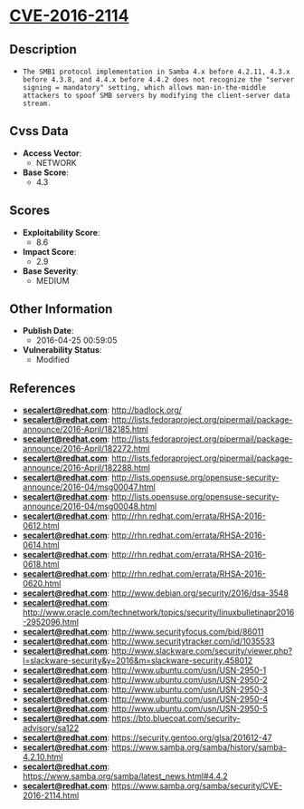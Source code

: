 
# [CVE-2016-2114](http://badlock.org/)

## Description

- `The SMB1 protocol implementation in Samba 4.x before 4.2.11, 4.3.x before 4.3.8, and 4.4.x before 4.4.2 does not recognize the "server signing = mandatory" setting, which allows man-in-the-middle attackers to spoof SMB servers by modifying the client-server data stream.`

## Cvss Data

- **Access Vector**:
  - NETWORK
- **Base Score**:
  - 4.3

## Scores

- **Exploitability Score**:
  - 8.6
- **Impact Score**:
  - 2.9
- **Base Severity**:
  - MEDIUM

## Other Information

- **Publish Date**:
  - 2016-04-25 00:59:05
- **Vulnerability Status**:
  - Modified

## References

- **secalert@redhat.com**: http://badlock.org/
- **secalert@redhat.com**: http://lists.fedoraproject.org/pipermail/package-announce/2016-April/182185.html
- **secalert@redhat.com**: http://lists.fedoraproject.org/pipermail/package-announce/2016-April/182272.html
- **secalert@redhat.com**: http://lists.fedoraproject.org/pipermail/package-announce/2016-April/182288.html
- **secalert@redhat.com**: http://lists.opensuse.org/opensuse-security-announce/2016-04/msg00047.html
- **secalert@redhat.com**: http://lists.opensuse.org/opensuse-security-announce/2016-04/msg00048.html
- **secalert@redhat.com**: http://rhn.redhat.com/errata/RHSA-2016-0612.html
- **secalert@redhat.com**: http://rhn.redhat.com/errata/RHSA-2016-0614.html
- **secalert@redhat.com**: http://rhn.redhat.com/errata/RHSA-2016-0618.html
- **secalert@redhat.com**: http://rhn.redhat.com/errata/RHSA-2016-0620.html
- **secalert@redhat.com**: http://www.debian.org/security/2016/dsa-3548
- **secalert@redhat.com**: http://www.oracle.com/technetwork/topics/security/linuxbulletinapr2016-2952096.html
- **secalert@redhat.com**: http://www.securityfocus.com/bid/86011
- **secalert@redhat.com**: http://www.securitytracker.com/id/1035533
- **secalert@redhat.com**: http://www.slackware.com/security/viewer.php?l=slackware-security&y=2016&m=slackware-security.458012
- **secalert@redhat.com**: http://www.ubuntu.com/usn/USN-2950-1
- **secalert@redhat.com**: http://www.ubuntu.com/usn/USN-2950-2
- **secalert@redhat.com**: http://www.ubuntu.com/usn/USN-2950-3
- **secalert@redhat.com**: http://www.ubuntu.com/usn/USN-2950-4
- **secalert@redhat.com**: http://www.ubuntu.com/usn/USN-2950-5
- **secalert@redhat.com**: https://bto.bluecoat.com/security-advisory/sa122
- **secalert@redhat.com**: https://security.gentoo.org/glsa/201612-47
- **secalert@redhat.com**: https://www.samba.org/samba/history/samba-4.2.10.html
- **secalert@redhat.com**: https://www.samba.org/samba/latest_news.html#4.4.2
- **secalert@redhat.com**: https://www.samba.org/samba/security/CVE-2016-2114.html

